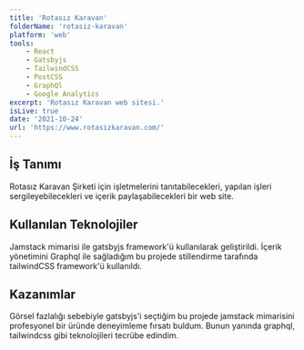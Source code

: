```yaml
---
title: 'Rotasız Karavan'
folderName: 'rotasiz-karavan'
platform: 'web'
tools: 
    - React
    - Gatsbyjs
    - TailwindCSS
    - PostCSS
    - GraphQl
    - Google Analytics
excerpt: 'Rotasız Karavan web sitesi.'
isLive: true
date: '2021-10-24'
url: 'https://www.rotasizkaravan.com/'
---
```


## İş Tanımı

Rotasız Karavan Şirketi için işletmelerini tanıtabilecekleri, yapılan işleri sergileyebilecekleri ve içerik paylaşabilecekleri bir web site.

## Kullanılan Teknolojiler

Jamstack mimarisi ile gatsbyjs framework'ü kullanılarak geliştirildi. İçerik yönetimini Graphql ile sağladığım bu projede stillendirme tarafında tailwindCSS framework'ü kullanıldı.

## Kazanımlar

Görsel fazlalığı sebebiyle gatsbyjs'i seçtiğim bu projede jamstack mimarisini profesyonel bir üründe deneyimleme fırsatı buldum. Bunun yanında graphql, tailwindcss gibi teknolojileri tecrübe edindim.
